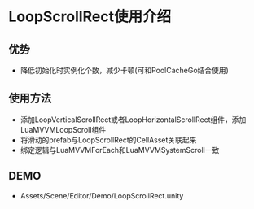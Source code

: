 # LoopScrollRect使用介绍

## 优势
* 降低初始化时实例化个数，减少卡顿(可和PoolCacheGo结合使用)

## 使用方法
* 添加LoopVerticalScrollRect或者LoopHorizontalScrollRect组件，添加LuaMVVMLoopScroll组件
* 将滑动的prefab与LoopScrollRect的CellAsset关联起来
* 绑定逻辑与LuaMVVMForEach和LuaMVVMSystemScroll一致

## DEMO
* Assets/Scene/Editor/Demo/LoopScrollRect.unity